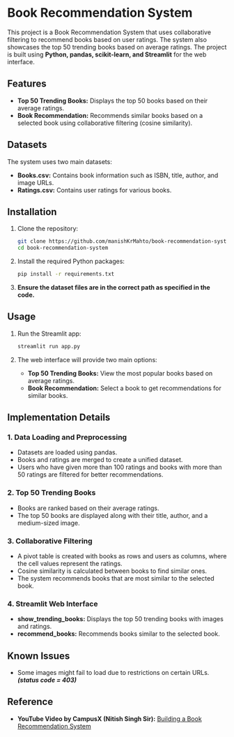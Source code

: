 # Book Recommendation System

This project is a Book Recommendation System that uses collaborative filtering to recommend books based on user ratings. The system also showcases the top 50 trending books based on average ratings. The project is built using **Python, pandas, scikit-learn, and Streamlit** for the web interface.

## Features

- **Top 50 Trending Books:** Displays the top 50 books based on their average ratings.
- **Book Recommendation:** Recommends similar books based on a selected book using collaborative filtering (cosine similarity).

## Datasets

The system uses two main datasets:
- **Books.csv:** Contains book information such as ISBN, title, author, and image URLs.
- **Ratings.csv:** Contains user ratings for various books.

## Installation

1. Clone the repository:

   ```bash
   git clone https://github.com/manishKrMahto/book-recommendation-system.git
   cd book-recommendation-system
   ```

2. Install the required Python packages:

   ```bash
   pip install -r requirements.txt
   ```

3. **Ensure the dataset files are in the correct path as specified in the code.**

## Usage

1. Run the Streamlit app:

   ```bash
   streamlit run app.py
   ```

2. The web interface will provide two main options:
   - **Top 50 Trending Books:** View the most popular books based on average ratings.
   - **Book Recommendation:** Select a book to get recommendations for similar books.

## Implementation Details

### 1. **Data Loading and Preprocessing**
   - Datasets are loaded using pandas.
   - Books and ratings are merged to create a unified dataset.
   - Users who have given more than 100 ratings and books with more than 50 ratings are filtered for better recommendations.

### 2. **Top 50 Trending Books**
   - Books are ranked based on their average ratings.
   - The top 50 books are displayed along with their title, author, and a medium-sized image.

### 3. **Collaborative Filtering**
   - A pivot table is created with books as rows and users as columns, where the cell values represent the ratings.
   - Cosine similarity is calculated between books to find similar ones.
   - The system recommends books that are most similar to the selected book.

### 4. **Streamlit Web Interface**
   - **show_trending_books:** Displays the top 50 trending books with images and ratings.
   - **recommend_books:** Recommends books similar to the selected book.

## Known Issues

- Some images might fail to load due to restrictions on certain URLs. ***(status code = 403)***

## Reference

- **YouTube Video by CampusX (Nitish Singh Sir):** [Building a Book Recommendation System](https://www.youtube.com/watch?v=1YoD0fg3_EM&t=3243s)
